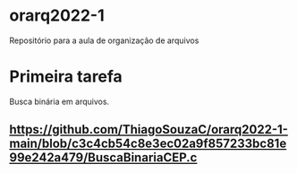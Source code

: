 # orarq2022-1
Repositório para a aula de organização de arquivos

# Primeira tarefa 
Busca binária em arquivos.
## https://github.com/ThiagoSouzaC/orarq2022-1-main/blob/c3c4cb54c8e3ec02a9f857233bc81e99e242a479/BuscaBinariaCEP.c
